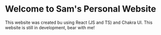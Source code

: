 # Welcome to Sam's Personal Website

This website was created bu using React (JS and TS) and Chakra UI. This website is 
still in development, bear with me! 


